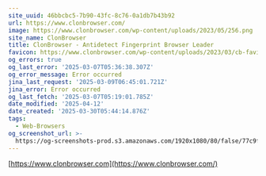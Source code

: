 ```yaml
---
site_uuid: 46bbcbc5-7b90-43fc-8c76-0a1db7b43b92
url: https://www.clonbrowser.com/
image: https://www.clonbrowser.com/wp-content/uploads/2023/05/256.png
site_name: ClonBrowser
title: ClonBrowser - Antidetect Fingerprint Browser Leader
favicon: https://www.clonbrowser.com/wp-content/uploads/2023/03/cb-favicon.ico
og_errors: true
og_last_error: '2025-03-07T05:36:38.307Z'
og_error_message: Error occurred
jina_last_request: '2025-03-09T06:45:01.721Z'
jina_error: Error occurred
og_last_fetch: '2025-03-07T05:19:01.785Z'
date_modified: '2025-04-12'
date_created: '2025-03-30T05:44:14.876Z'
tags:
  - Web-Browsers
og_screenshot_url: >-
  https://og-screenshots-prod.s3.amazonaws.com/1920x1080/80/false/77c9f2a36fe04536e142be6a9e0d99d29a7d2aa5e4504ba1a47a4327f0dc73f9.jpeg
---
```





[https://www.clonbrowser.com](https://www.clonbrowser.com/)

